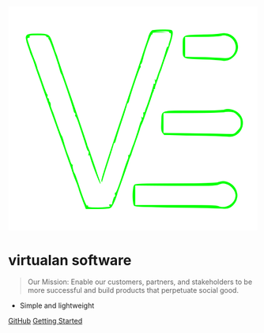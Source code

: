 ![logo](_media/icon.svg)

# virtualan software 

> Our Mission: Enable our customers, partners, and stakeholders to be more successful and build products that perpetuate social good.

- Simple and lightweight

[GitHub](https://github.com/virtualansoftware)
[Getting Started](#virtualan)